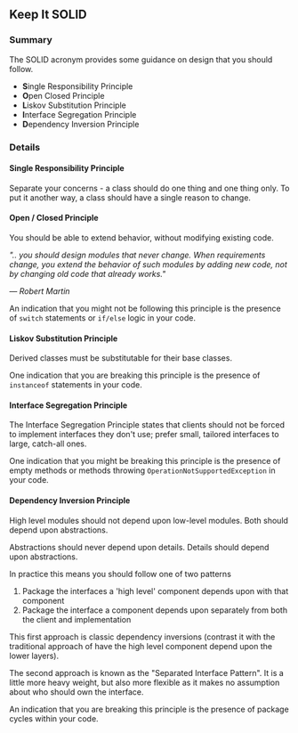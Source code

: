 ## Keep It SOLID

### Summary

The SOLID acronym provides some guidance on design that you should follow.

* **S**ingle Responsibility Principle
* **O**pen Closed Principle
* **L**iskov Substitution Principle
* **I**nterface Segregation Principle
* **D**ependency Inversion Principle

### Details

#### Single Responsibility Principle

Separate your concerns - a class should do one thing and one thing only. To put it another way, a class should have a single reason to change.

#### Open / Closed Principle

You should be able to extend behavior, without modifying existing code.

*".. you should design modules that never change. When requirements change, you extend the behavior of such modules by adding new code, not by changing old code that already works."*

*— Robert Martin*

An indication that you might not be following this principle is the presence of `switch` statements or `if/else` logic in your code.

#### Liskov Substitution Principle

Derived classes must be substitutable for their base classes.

One indication that you are breaking this principle is the presence of `instanceof` statements in your code.

#### Interface Segregation Principle

The Interface Segregation Principle states that clients should not be forced to implement interfaces they don't use; prefer small, tailored interfaces to large, catch-all ones.

One indication that you might be breaking this principle is the presence of empty methods or methods throwing `OperationNotSupportedException` in your code.

#### Dependency Inversion Principle

High level modules should not depend upon low-level modules. Both should depend upon abstractions.

Abstractions should never depend upon details. Details should depend upon abstractions.

In practice this means you should follow one of two patterns

1. Package the interfaces a 'high level' component depends upon with that component
2. Package the interface a component depends upon separately from both the client and implementation

This first approach is classic dependency inversions (contrast it with the traditional approach of have the high level component depend upon the lower layers).

The second approach is known as the "Separated Interface Pattern". It is a little more heavy weight, but also more flexible as it makes no assumption about who should own the interface.

An indication that you are breaking this principle is the presence of package cycles within your code.

